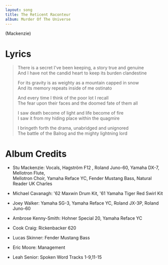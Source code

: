```yaml
---
layout: song
title: The Reticent Raconteur
album: Murder Of The Universe
---
```


(Mackenzie)

# Lyrics

> There is a secret I've been keeping, a story true and genuine  
> And I have not the candid heart to keep its burden clandestine  
>  
> For its gravity is as weighty as a mountain capped in snow  
> And its memory repeats inside of me ostinato  
>  
> And every time I think of the poor lot I recall  
> The fear upon their faces and the doomed fate of them all  
>  
> I saw death become of light and life become of fire  
> I saw it from my hiding place within the quagmire  
>  
> I bringeth forth the drama, unabridged and unignored  
> The battle of the Balrog and the mighty lightning lord  

# Album Credits

* Stu Mackenzie: Vocals, Hagström F12 , Roland Juno-60, Yamaha DX-7, Mellotron Flute,  
Mellotron Choir, Yamaha Reface YC, Fender Mustang Bass, Natural Reader UK Charles
* Michael Cavanagh: '62 Maxwin Drum Kit, '61 Yamaha Tiger Red Swirl Kit
* Joey Walker: Yamaha SG-3, Yamaha Reface YC, Roland JX-3P, Roland Juno-60
* Ambrose Kenny-Smith: Hohner Special 20, Yamaha Reface YC
* Cook Craig: Rickenbacker 620
* Lucas Skinner: Fender Mustang Bass
* Eric Moore: Management

* Leah Senior: Spoken Word Tracks 1-9,11-15
